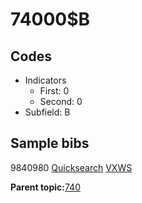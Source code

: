 # 74000$B

## Codes

-   Indicators
    -   First: 0
    -   Second: 0
-   Subfield: B

## Sample bibs

9840980 [Quicksearch](https://search.library.yale.edu/catalog/9840980) [VXWS](http://prodorbis.library.yale.edu:7014/vxws/GetHoldingsService?bibId=9840980)

**Parent topic:**[740](../../tags/740/740.md)

